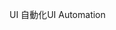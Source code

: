 <span data-ttu-id="89b84-101">UI 自動化</span><span class="sxs-lookup"><span data-stu-id="89b84-101">UI Automation</span></span>